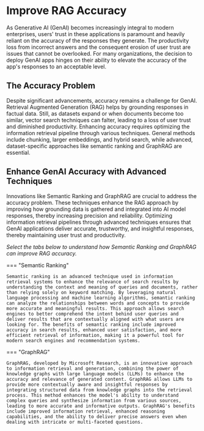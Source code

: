 # Improve RAG Accuracy

As Generative AI (GenAI) becomes increasingly integral to modern enterprises, users' trust in these applications is paramount and heavily reliant on the accuracy of the responses they generate. The productivity loss from incorrect answers and the consequent erosion of user trust are issues that cannot be overlooked. For many organizations, the decision to deploy GenAI apps hinges on their ability to elevate the accuracy of the app's responses to an acceptable level.

## The Accuracy Problem

Despite significant advancements, accuracy remains a challenge for GenAI. Retrieval Augmented Generation (RAG) helps by grounding responses in factual data. Still, as datasets expand or when documents become too similar, vector search techniques can falter, leading to a loss of user trust and diminished productivity. Enhancing accuracy requires optimizing the information retrieval pipeline through various techniques. General methods include chunking, larger embeddings, and hybrid search, while advanced, dataset-specific approaches like semantic ranking and GraphRAG are essential.

## Enhance GenAI Accuracy with Advanced Techniques

Innovations like Semantic Ranking and GraphRAG are crucial to address the accuracy problem. These techniques enhance the RAG approach by improving how grounding data is gathered and integrated into AI model responses, thereby increasing precision and reliability. Optimizing information retrieval pipelines through advanced techniques ensures that GenAI applications deliver accurate, trustworthy, and insightful responses, thereby maintaining user trust and productivity.

_Select the tabs below to understand how Semantic Ranking and GraphRAG can improve RAG accuracy._

=== "Semantic Ranking"

    Semantic ranking is an advanced technique used in information retrieval systems to enhance the relevance of search results by understanding the context and meaning of queries and documents, rather than relying solely on keyword matching. By leveraging natural language processing and machine learning algorithms, semantic ranking can analyze the relationships between words and concepts to provide more accurate and meaningful results. This approach allows search engines to better comprehend the intent behind user queries and deliver results that are contextually aligned with what users are looking for. The benefits of semantic ranking include improved accuracy in search results, enhanced user satisfaction, and more efficient retrieval of information, making it a powerful tool for modern search engines and recommendation systems.

=== "GraphRAG"

    GraphRAG, developed by Microsoft Research, is an innovative approach to information retrieval and generation, combining the power of knowledge graphs with large language models (LLMs) to enhance the accuracy and relevance of generated content. GraphRAG allows LLMs to provide more contextually aware and insightful responses by integrating structured data from knowledge graphs into the retrieval process. This method enhances the model's ability to understand complex queries and synthesize information from various sources, leading to more accurate and informative outputs. GraphRAG's benefits include improved information retrieval, enhanced reasoning capabilities, and the ability to deliver precise answers even when dealing with intricate or multi-faceted questions.
